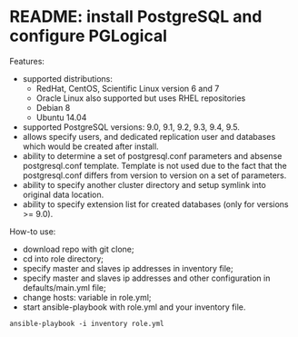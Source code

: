 # README: install PostgreSQL and configure PGLogical

Features:
- supported distributions:
  - RedHat, CentOS, Scientific Linux version 6 and 7
  - Oracle Linux also supported but uses RHEL repositories
  - Debian 8
  - Ubuntu 14.04
- supported PostgreSQL versions: 9.0, 9.1, 9.2, 9.3, 9.4, 9.5.
- allows specify users, and dedicated replication user and databases which would be created after install.
- ability to determine a set of postgresql.conf parameters and absense postgresql.conf template. Template is not used due to the fact that the postgresql.conf differs from version to version on a set of parameters.
- ability to specify another cluster directory and setup symlink into original data location.
- ability to specify extension list for created databases (only for versions >= 9.0).

How-to use:
- download repo with git clone;
- cd into role directory;
- specify master and slaves ip addresses in inventory file;
- specify master and slaves ip addresses and other configuration in defaults/main.yml file;
- change hosts: variable in role.yml;
- start ansible-playbook with role.yml and your inventory file.
```
ansible-playbook -i inventory role.yml
```
